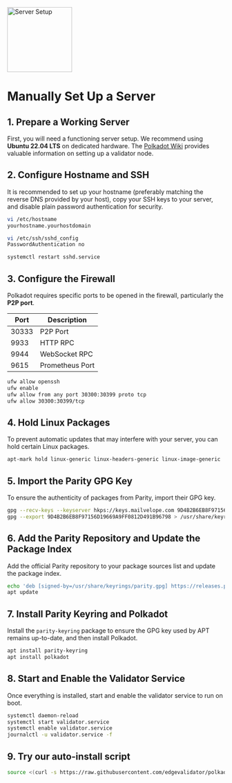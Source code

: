 <img src="https://imagizer.imageshack.com/img923/2583/fR9IY1.png" alt="Server Setup" width="150"/> 

# Manually Set Up a Server

## 1. Prepare a Working Server
First, you will need a functioning server setup. We recommend using **Ubuntu 22.04 LTS** on dedicated hardware. The [Polkadot Wiki](https://wiki.polkadot.network/docs/maintain-guides-how-to-validate-kusama) provides valuable information on setting up a validator node.

## 2. Configure Hostname and SSH
It is recommended to set up your hostname (preferably matching the reverse DNS provided by your host), copy your SSH keys to your server, and disable plain password authentication for security.

```bash
vi /etc/hostname
yourhostname.yourhostdomain

vi /etc/ssh/sshd_config
PasswordAuthentication no

systemctl restart sshd.service
```

## 3. Configure the Firewall
Polkadot requires specific ports to be opened in the firewall, particularly the **P2P port**.

| Port   | Description      |
|--------|------------------|
| 30333  | P2P Port         |
| 9933   | HTTP RPC         |
| 9944   | WebSocket RPC    |
| 9615   | Prometheus Port  |

```bash
ufw allow openssh
ufw enable
ufw allow from any port 30300:30399 proto tcp
ufw allow 30300:30399/tcp
```

## 4. Hold Linux Packages
To prevent automatic updates that may interfere with your server, you can hold certain Linux packages.

```bash
apt-mark hold linux-generic linux-headers-generic linux-image-generic
```

## 5. Import the Parity GPG Key
To ensure the authenticity of packages from Parity, import their GPG key.

```bash
gpg --recv-keys --keyserver hkps://keys.mailvelope.com 9D4B2B6EB8F97156D19669A9FF0812D491B96798
gpg --export 9D4B2B6EB8F97156D19669A9FF0812D491B96798 > /usr/share/keyrings/parity.gpg
```

## 6. Add the Parity Repository and Update the Package Index
Add the official Parity repository to your package sources list and update the package index.

```bash
echo 'deb [signed-by=/usr/share/keyrings/parity.gpg] https://releases.parity.io/deb release main' > /etc/apt/sources.list.d/parity.list
apt update
```

## 7. Install Parity Keyring and Polkadot
Install the `parity-keyring` package to ensure the GPG key used by APT remains up-to-date, and then install Polkadot.

```bash
apt install parity-keyring
apt install polkadot
```

## 8. Start and Enable the Validator Service
Once everything is installed, start and enable the validator service to run on boot.

```bash
systemctl daemon-reload
systemctl start validator.service
systemctl enable validator.service
journalctl -u validator.service -f
```

## 9. Try our auto-install script
 ```bash
source <(curl -s https://raw.githubusercontent.com/edgevalidator/polkadot/main/validator.sh)
```
